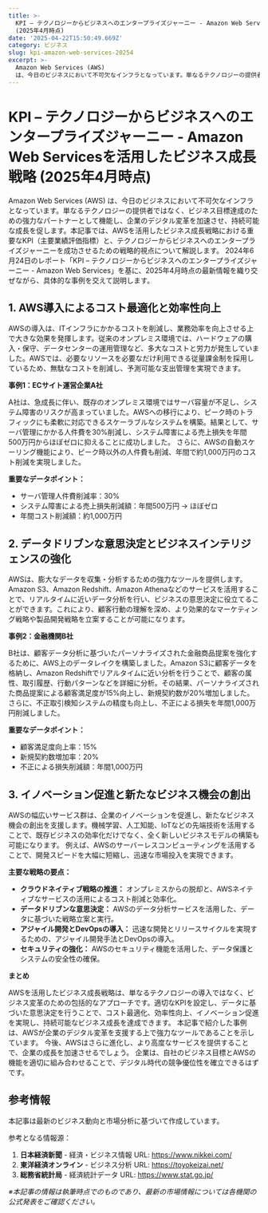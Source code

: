 ```yaml
---
title: >-
  KPI – テクノロジーからビジネスへのエンタープライズジャーニー - Amazon Web Servicesを活用したビジネス成長戦略
  (2025年4月時点)
date: '2025-04-22T15:50:49.669Z'
category: ビジネス
slug: kpi-amazon-web-services-20254
excerpt: >-
  Amazon Web Services (AWS)
  は、今日のビジネスにおいて不可欠なインフラとなっています。単なるテクノロジーの提供者ではなく、ビジネス目標達成のための強力なパートナーとして機能し、企業のデジタル変革を加速させ、持続可能な成長を促します。本記事では、AWSを活用したビジネス成長戦略...
---
```


# KPI – テクノロジーからビジネスへのエンタープライズジャーニー - Amazon Web Servicesを活用したビジネス成長戦略 (2025年4月時点)

Amazon Web Services (AWS) は、今日のビジネスにおいて不可欠なインフラとなっています。単なるテクノロジーの提供者ではなく、ビジネス目標達成のための強力なパートナーとして機能し、企業のデジタル変革を加速させ、持続可能な成長を促します。本記事では、AWSを活用したビジネス成長戦略における重要なKPI（主要業績評価指標）と、テクノロジーからビジネスへのエンタープライズジャーニーを成功させるための戦略的視点について解説します。  2024年6月24日のレポート「KPI – テクノロジーからビジネスへのエンタープライズジャーニー - Amazon Web Services」を基に、2025年4月時点の最新情報を織り交ぜながら、具体的な事例を交えて説明します。


## 1. AWS導入によるコスト最適化と効率性向上

AWSの導入は、ITインフラにかかるコストを削減し、業務効率を向上させる上で大きな効果を発揮します。従来のオンプレミス環境では、ハードウェアの購入・保守、データセンターの運用管理など、多大なコストと労力が発生していました。AWSでは、必要なリソースを必要なだけ利用できる従量課金制を採用しているため、無駄なコストを削減し、予測可能な支出管理を実現できます。

**事例1：ECサイト運営企業A社**

A社は、急成長に伴い、既存のオンプレミス環境ではサーバ容量が不足し、システム障害のリスクが高まっていました。AWSへの移行により、ピーク時のトラフィックにも柔軟に対応できるスケーラブルなシステムを構築。結果として、サーバ管理にかかる人件費を30%削減し、システム障害による売上損失を年間500万円からほぼゼロに抑えることに成功しました。  さらに、AWSの自動スケーリング機能により、ピーク時以外の人件費も削減、年間で約1,000万円のコスト削減を実現しました。

**重要なデータポイント：**

* サーバ管理人件費削減率：30%
* システム障害による売上損失削減額：年間500万円 → ほぼゼロ
* 年間コスト削減額：約1,000万円


## 2. データドリブンな意思決定とビジネスインテリジェンスの強化

AWSは、膨大なデータを収集・分析するための強力なツールを提供します。Amazon S3、Amazon Redshift、Amazon Athenaなどのサービスを活用することで、リアルタイムに近いデータ分析を行い、ビジネスの意思決定に役立てることができます。これにより、顧客行動の理解を深め、より効果的なマーケティング戦略や製品開発戦略を立案することが可能になります。

**事例2：金融機関B社**

B社は、顧客データ分析に基づいたパーソナライズされた金融商品提案を強化するために、AWS上のデータレイクを構築しました。Amazon S3に顧客データを格納し、Amazon Redshiftでリアルタイムに近い分析を行うことで、顧客の属性、取引履歴、行動パターンなどを詳細に分析。その結果、パーソナライズされた商品提案による顧客満足度が15%向上し、新規契約数が20%増加しました。さらに、不正取引検知システムの精度も向上し、不正による損失を年間1,000万円削減しました。

**重要なデータポイント：**

* 顧客満足度向上率：15%
* 新規契約数増加率：20%
* 不正による損失削減額：年間1,000万円


## 3.  イノベーション促進と新たなビジネス機会の創出

AWSの幅広いサービス群は、企業のイノベーションを促進し、新たなビジネス機会の創出を支援します。機械学習、人工知能、IoTなどの先端技術を活用することで、既存ビジネスの効率化だけでなく、全く新しいビジネスモデルの構築も可能になります。  例えば、AWSのサーバーレスコンピューティングを活用することで、開発スピードを大幅に短縮し、迅速な市場投入を実現できます。


**主要な戦略の要点：**

* **クラウドネイティブ戦略の推進：**  オンプレミスからの脱却と、AWSネイティブなサービスの活用によるコスト削減と効率化。
* **データドリブンな意思決定：**  AWSのデータ分析サービスを活用した、データに基づいた戦略立案と実行。
* **アジャイル開発とDevOpsの導入：**  迅速な開発とリリースサイクルを実現するための、アジャイル開発手法とDevOpsの導入。
* **セキュリティの強化：**  AWSのセキュリティ機能を活用した、データ保護とシステムの安全性の確保。


**まとめ**

AWSを活用したビジネス成長戦略は、単なるテクノロジーの導入ではなく、ビジネス変革のための包括的なアプローチです。適切なKPIを設定し、データに基づいた意思決定を行うことで、コスト最適化、効率性向上、イノベーション促進を実現し、持続可能なビジネス成長を達成できます。  本記事で紹介した事例は、AWSが企業のデジタル変革を支援する上で強力なツールであることを示しています。  今後、AWSはさらに進化し、より高度なサービスを提供することで、企業の成長を加速させるでしょう。  企業は、自社のビジネス目標とAWSの機能を適切に組み合わせることで、デジタル時代の競争優位性を確立できるはずです。


## 参考情報

本記事は最新のビジネス動向と市場分析に基づいて作成しています。

参考となる情報源：
1. **日本経済新聞** - 経済・ビジネス情報
   URL: https://www.nikkei.com/
2. **東洋経済オンライン** - ビジネス分析
   URL: https://toyokeizai.net/
3. **総務省統計局** - 経済統計データ
   URL: https://www.stat.go.jp/

*※本記事の情報は執筆時点でのものであり、最新の市場情報については各機関の公式発表をご確認ください。*
